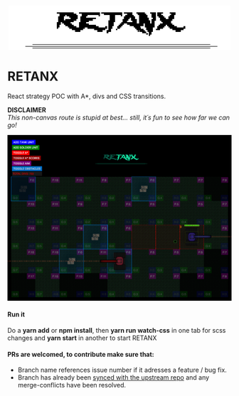 <p align="center">
<img src="./src/retanx.png" />
</p>

# RETANX
React strategy POC with A*, divs and CSS transitions.

**DISCLAIMER** <br />
*This non-canvas route is stupid at best... still, it´s fun to see how far we can go!*

<p align="center">
<img src="./src/retanx_screen1.png" style="width: 873px"/>
</p>

#### Run it
Do a **yarn add** or **npm install**, then **yarn run watch-css** in one tab for scss changes and **yarn start** in another to start RETANX

#### PRs are welcomed, to contribute make sure that:
* Branch name references issue number if it adresses a feature / bug fix.
* Branch has already been [synced with the upstream repo](https://help.github.com/articles/syncing-a-fork/) and any merge-conflicts have been resolved.
